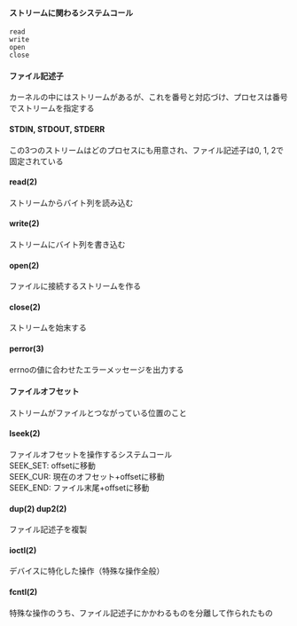 #### ストリームに関わるシステムコール

`read`  
`write`  
`open`  
`close`

#### ファイル記述子

カーネルの中にはストリームがあるが、これを番号と対応づけ、プロセスは番号でストリームを指定する

#### STDIN, STDOUT, STDERR

この3つのストリームはどのプロセスにも用意され、ファイル記述子は0, 1, 2で固定されている

#### read(2)

ストリームからバイト列を読み込む

#### write(2)

ストリームにバイト列を書き込む

#### open(2)

ファイルに接続するストリームを作る

#### close(2)

ストリームを始末する

#### perror(3)

errnoの値に合わせたエラーメッセージを出力する

#### ファイルオフセット

ストリームがファイルとつながっている位置のこと

#### lseek(2)

ファイルオフセットを操作するシステムコール  
SEEK_SET: offsetに移動  
SEEK_CUR: 現在のオフセット+offsetに移動  
SEEK_END: ファイル末尾+offsetに移動

#### dup(2) dup2(2)

ファイル記述子を複製

#### ioctl(2)

デバイスに特化した操作（特殊な操作全般）  

#### fcntl(2)

特殊な操作のうち、ファイル記述子にかかわるものを分離して作られたもの
